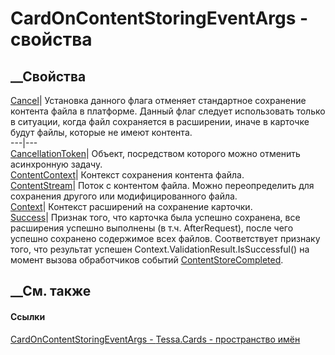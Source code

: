 # CardOnContentStoringEventArgs - свойства
##  __Свойства
[Cancel](P_Tessa_Cards_CardOnContentStoringEventArgs_Cancel.htm)|  Установка
данного флага отменяет стандартное сохранение контента файла в платформе.
Данный флаг следует использовать только в ситуации, когда файл сохраняется в
расширении, иначе в карточке будут файлы, которые не имеют контента.  
---|---  
[CancellationToken](P_Tessa_Cards_CardOnContentStoringEventArgs_CancellationToken.htm)|
Объект, посредством которого можно отменить асинхронную задачу.  
[ContentContext](P_Tessa_Cards_CardOnContentStoringEventArgs_ContentContext.htm)|
Контекст сохранения контента файла.  
[ContentStream](P_Tessa_Cards_CardOnContentStoringEventArgs_ContentStream.htm)|
Поток с контентом файла. Можно переопределить для сохранения другого или
модифицированного файла.  
[Context](P_Tessa_Cards_CardOnContentStoringEventArgs_Context.htm)|  Контекст
расширений на сохранение карточки.  
[Success](P_Tessa_Cards_CardOnContentStoringEventArgs_Success.htm)|  Признак
того, что карточка была успешно сохранена, все расширения успешно выполнены (в
т.ч. AfterRequest), после чего успешно сохранено содержимое всех файлов.
Соответствует признаку того, что результат успешен
Context.ValidationResult.IsSuccessful() на момент вызова обработчиков событий
[ContentStoreCompleted](E_Tessa_Cards_Extensions_ICardStoreExtensionContext_ContentStoreCompleted.htm).  
## __См. также
#### Ссылки
[CardOnContentStoringEventArgs -
](T_Tessa_Cards_CardOnContentStoringEventArgs.htm)
[Tessa.Cards - пространство имён](N_Tessa_Cards.htm)

